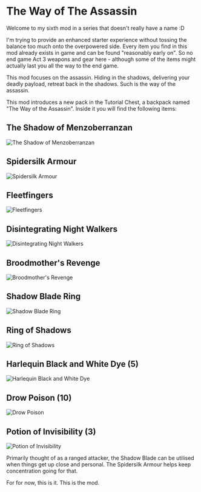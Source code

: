# The Way of The Assassin

Welcome to my sixth mod in a series that doesn't really have a name :D

I'm trying to provide an enhanced starter experience without tossing the balance too much onto the overpowered side. Every item you find in this mod already exists in game and can be found "reasonably early on". So no end game Act 3 weapons and gear here - although some of the items might actually last you all the way to the end game.

This mod focuses on the assassin. Hiding in the shadows, delivering your deadly payload, retreat back in the shadows. Such is the way of the assassin.

This mod introduces a new pack in the Tutorial Chest, a backpack named "The Way of the Assassin". Inside it you will find the following items:

## The Shadow of Menzoberranzan
![The Shadow of Menzoberranzan](../media/assassin/hat.png)

## Spidersilk Armour
![Spidersilk Armour](../media/assassin/armour.png)

## Fleetfingers
![Fleetfingers](../media/assassin/gloves.png)

## Disintegrating Night Walkers
![Disintegrating Night Walkers](../media/assassin/boots.png)

## Broodmother's Revenge
![Broodmother's Revenge](../media/assassin/amulet.png)

## Shadow Blade Ring
![Shadow Blade Ring](../media/assassin/ring1.png)

## Ring of Shadows
![Ring of Shadows](../media/assassin/ring2.png)

## Harlequin Black and White Dye (5)
![Harlequin Black and White Dye](../media/assassin/dye.png)

## Drow Poison (10)
![Drow Poison](../media/assassin/poison.png)

## Potion of Invisibility (3)
![Potion of Invisibility](../media/assassin/potion.png)

Primarily thought of as a ranged attacker, the Shadow Blade can be utilised when things get up close and personal. The Spidersilk Armour helps keep concentration going for that.

For for now, this is it. This is the mod.
